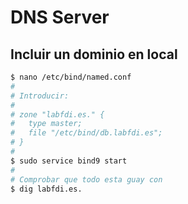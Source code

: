 # DNS Server
## Incluir un dominio en local
```sh
$ nano /etc/bind/named.conf
#
# Introducir:
#
# zone "labfdi.es." {
# 	type master;
#	file "/etc/bind/db.labfdi.es";
# }
#
$ sudo service bind9 start
#
# Comprobar que todo esta guay con
$ dig labfdi.es.
```
